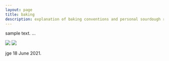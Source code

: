 ```yaml
---
layout: page
title: baking
description: explanation of baking conventions and personal sourdough recipes
---
```


sample text. 
...

<img src="https://render.githubusercontent.com/render/math?math=e^{i \pi} = -1">

<img src="https://render.githubusercontent.com/render/math?math=f_{auto}=2W/(1%2BH)(1%2BI)">


jge 18 June 2021.
